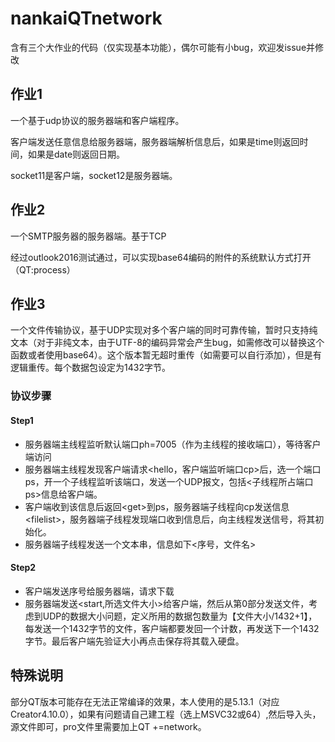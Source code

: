 # nankaiQTnetwork

含有三个大作业的代码（仅实现基本功能），偶尔可能有小bug，欢迎发issue并修改



## 作业1

一个基于udp协议的服务器端和客户端程序。

客户端发送任意信息给服务器端，服务器端解析信息后，如果是time则返回时间，如果是date则返回日期。

socket11是客户端，socket12是服务器端。



## 作业2

一个SMTP服务器的服务器端。基于TCP

经过outlook2016测试通过，可以实现base64编码的附件的系统默认方式打开（QT:process）



## 作业3

一个文件传输协议，基于UDP实现对多个客户端的同时可靠传输，暂时只支持纯文本（对于非纯文本，由于UTF-8的编码异常会产生bug，如需修改可以替换这个函数或者使用base64）。这个版本暂无超时重传（如需要可以自行添加），但是有逻辑重传。每个数据包设定为1432字节。

### 协议步骤

#### Step1

- 服务器端主线程监听默认端口ph=7005（作为主线程的接收端口），等待客户端访问
- 服务器端主线程发现客户端请求<hello，客户端监听端口cp>后，选一个端口ps，开一个子线程监听该端口，发送一个UDP报文，包括<子线程所占端口ps>信息给客户端。
- 客户端收到该信息后返回\<get>到ps，服务器端子线程向cp发送信息\<filelist>，服务器端子线程发现端口收到信息后，向主线程发送信号，将其初始化。
- 服务器端子线程发送一个文本串，信息如下<序号，文件名>

#### Step2

- 客户端发送序号给服务器端，请求下载
- 服务器端发送<start,所选文件大小>给客户端，然后从第0部分发送文件，考虑到UDP的数据大小问题，定义所用的数据包数量为【文件大小/1432+1】，每发送一个1432字节的文件，客户端都要发回一个计数，再发送下一个1432字节。最后客户端先验证大小再点击保存将其载入硬盘。



## 特殊说明

部分QT版本可能存在无法正常编译的效果，本人使用的是5.13.1（对应Creator4.10.0），如果有问题请自己建工程（选上MSVC32或64）,然后导入头，源文件即可，pro文件里需要加上QT +=network。